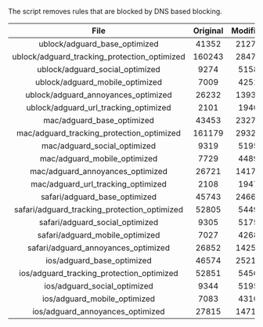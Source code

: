 The script removes rules that are blocked by DNS based blocking.


| File | Original | Modified |
|:----:|:-----:|:-----:|
| ublock/adguard_base_optimized | 41352 | 21274 |
| ublock/adguard_tracking_protection_optimized | 160243 | 28478 |
| ublock/adguard_social_optimized | 9274 | 5158 |
| ublock/adguard_mobile_optimized | 7009 | 4251 |
| ublock/adguard_annoyances_optimized | 26232 | 13935 |
| ublock/adguard_url_tracking_optimized | 2101 | 1940 |
| mac/adguard_base_optimized | 43453 | 23279 |
| mac/adguard_tracking_protection_optimized | 161179 | 29322 |
| mac/adguard_social_optimized | 9319 | 5195 |
| mac/adguard_mobile_optimized | 7729 | 4489 |
| mac/adguard_annoyances_optimized | 26721 | 14176 |
| mac/adguard_url_tracking_optimized | 2108 | 1947 |
| safari/adguard_base_optimized | 45743 | 24663 |
| safari/adguard_tracking_protection_optimized | 52805 | 5449 |
| safari/adguard_social_optimized | 9305 | 5175 |
| safari/adguard_mobile_optimized | 7027 | 4268 |
| safari/adguard_annoyances_optimized | 26852 | 14252 |
| ios/adguard_base_optimized | 46574 | 25218 |
| ios/adguard_tracking_protection_optimized | 52851 | 5456 |
| ios/adguard_social_optimized | 9344 | 5195 |
| ios/adguard_mobile_optimized | 7083 | 4310 |
| ios/adguard_annoyances_optimized | 27815 | 14713 |
